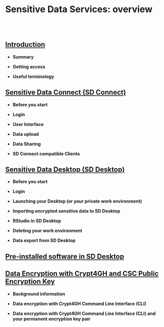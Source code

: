 
# Sensitive Data Services: overview
&nbsp; 
&nbsp; 
&nbsp; 
&nbsp;   
&nbsp; 
&nbsp; 
&nbsp; 
&nbsp;  
## [Introduction](./intro.md)
   
   * **Summary**
   
   * **Getting access**
   
   * **Useful terminology**
  
  
## [Sensitive Data Connect (SD Connect)](./sd_connect.md)
   
 * **Before you start**

 * **Login**
   
 * **User Interface**
   
 * **Data upload**
 
 * **Data Sharing**
       
 * **SD Connect compatible Clients**
   
  

## [Sensitive Data Desktop (SD Desktop)](./sd_desktop.md)

  * **Before you start**

  * **Login**

  * **Launching your Desktop (or your private work environment)**

  * **Importing encrypted sensitive data to SD Desktop**

  * **RStudio in SD Desktop**

  * **Deleting your work environment**

  * **Data export from SD Desktop**



## [Pre-installed software in SD Desktop](./pre-installed_software.md)


## [Data Encryption with Crypt4GH and CSC Public Encryption Key](./data_encryption.md)

  * **Background information**
  
  * **Data encryption with Crypt4GH Command Line Interface (CLI)**
  
  * **Data encryption with Crypt4GH Command Line Interface (CLI) and your permanent encryption key pair**
  
    


